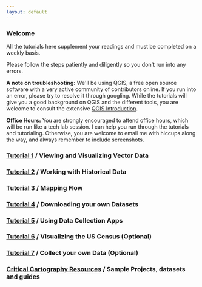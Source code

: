 ```yaml
---
layout: default
---
```


### Welcome 

All the tutorials here supplement your readings and must be completed on a weekly basis. 

Please follow the steps patiently and diligently so you don't run into any errors.

**A note on troubleshooting:** We'll be using QGIS, a free open source software with a very active community of contributors online. If you run into an error, please try to resolve it through googling. While the tutorials will give you a good background on QGIS and the different tools, you are welcome to consult the extensive [QGIS Introduction](https://docs.qgis.org/3.16/en/docs/gentle_gis_introduction/index.html). 

**Office Hours:** You are strongly encouraged to attend office hours, which will be run like a tech lab session. I can help you run through the tutorials and tutorialing. Otherwise, you are welcome to email me with hiccups along the way, and always remember to include screenshots.

### [Tutorial 1](https://nf2337.github.io/Mapping-Global-Foodscapes/tutorial1) / Viewing and Visualizing Vector Data 

### [Tutorial 2](https://nf2337.github.io/Mapping-Global-Foodscapes/tutorial2) / Working with Historical Data

### [Tutorial 3](https://nf2337.github.io/Mapping-Global-Foodscapes/tutorial3) / Mapping Flow

### [Tutorial 4](https://nf2337.github.io/Mapping-Global-Foodscapes/tutorial4) / Downloading your own Datasets

### [Tutorial 5](https://nf2337.github.io/Mapping-Global-Foodscapes/tutorial5) / Using Data Collection Apps

### [Tutorial 6](https://nf2337.github.io/Mapping-Global-Foodscapes/tutorial6) / Visualizing the US Census (Optional)

### [Tutorial 7](https://nf2337.github.io/Mapping-Global-Foodscapes/tutorial7) / Collect your own Data (Optional)

### [Critical Cartography Resources](https://nf2337.github.io/Mapping-Global-Foodscapes/resources) / Sample Projects, datasets and guides
